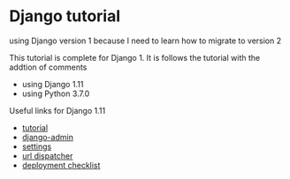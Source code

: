 # Django tutorial

using Django version 1 because I need to learn how to migrate to version 2

This tutorial is complete for Django 1.  It is follows the tutorial with the addtion of comments

* using Django 1.11
* using Python 3.7.0

Useful links for Django 1.11
* [tutorial](https://docs.djangoproject.com/en/1.11/intro/tutorial01/)
* [django-admin](https://docs.djangoproject.com/en/1.11/ref/django-admin/)
* [settings](https://docs.djangoproject.com/en/1.11/topics/settings/)
* [url dispatcher](https://docs.djangoproject.com/en/1.11/topics/http/urls/)
* [deployment checklist](https://docs.djangoproject.com/en/2.1/howto/deployment/checklist/)
